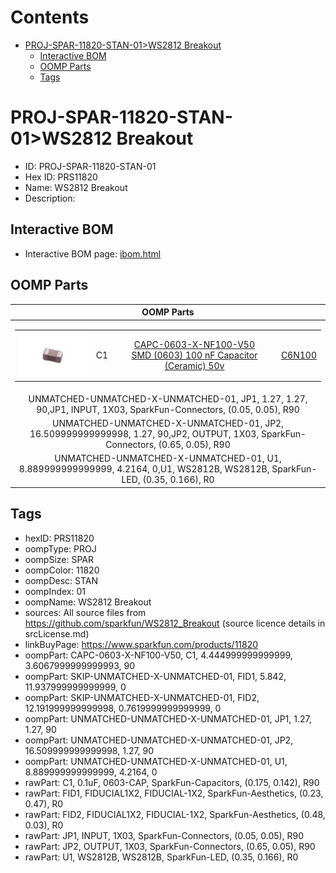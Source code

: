 



Contents
========

* [PROJ-SPAR-11820-STAN-01>WS2812 Breakout](#proj-spar-11820-stan-01ws2812-breakout)
	* [Interactive BOM](#interactive-bom)
	* [OOMP Parts](#oomp-parts)
	* [Tags](#tags)

# PROJ-SPAR-11820-STAN-01>WS2812 Breakout

- ID: PROJ-SPAR-11820-STAN-01
- Hex ID: PRS11820
- Name: WS2812 Breakout
- Description: 

## Interactive BOM

- Interactive BOM page: [ibom.html](kicad/bom/ibom.html)

## OOMP Parts
  

|OOMP Parts|
| :---: |
|<table><tr><td>![CAPC-0603-X-NF100-V50](https://raw.githubusercontent.com/oomlout/oomlout_OOMP_parts/main/CAPC-0603-X-NF100-V50/image_140.jpg)</td><td> C1</td><td>[CAPC-0603-X-NF100-V50<br>SMD (0603) 100 nF Capacitor (Ceramic) 50v](https://github.com/oomlout/oomlout_OOMP_parts/tree/main/CAPC-0603-X-NF100-V50/)</td><td>[C6N100](https://github.com/oomlout/oomlout_OOMP_parts/tree/main/CAPC-0603-X-NF100-V50/)</td></tr></table>|
|UNMATCHED-UNMATCHED-X-UNMATCHED-01, JP1, 1.27, 1.27, 90,JP1, INPUT, 1X03, SparkFun-Connectors, (0.05, 0.05), R90|
|UNMATCHED-UNMATCHED-X-UNMATCHED-01, JP2, 16.509999999999998, 1.27, 90,JP2, OUTPUT, 1X03, SparkFun-Connectors, (0.65, 0.05), R90|
|UNMATCHED-UNMATCHED-X-UNMATCHED-01, U1, 8.889999999999999, 4.2164, 0,U1, WS2812B, WS2812B, SparkFun-LED, (0.35, 0.166), R0|

## Tags

- hexID: PRS11820
- oompType: PROJ
- oompSize: SPAR
- oompColor: 11820
- oompDesc: STAN
- oompIndex: 01
- oompName: WS2812 Breakout
- sources: All source files from https://github.com/sparkfun/WS2812_Breakout (source licence details in srcLicense.md)
- linkBuyPage: https://www.sparkfun.com/products/11820
- oompPart: CAPC-0603-X-NF100-V50, C1, 4.444999999999999, 3.6067999999999993, 90
- oompPart: SKIP-UNMATCHED-X-UNMATCHED-01, FID1, 5.842, 11.937999999999999, 0
- oompPart: SKIP-UNMATCHED-X-UNMATCHED-01, FID2, 12.191999999999998, 0.7619999999999999, 0
- oompPart: UNMATCHED-UNMATCHED-X-UNMATCHED-01, JP1, 1.27, 1.27, 90
- oompPart: UNMATCHED-UNMATCHED-X-UNMATCHED-01, JP2, 16.509999999999998, 1.27, 90
- oompPart: UNMATCHED-UNMATCHED-X-UNMATCHED-01, U1, 8.889999999999999, 4.2164, 0
- rawPart: C1, 0.1uF, 0603-CAP, SparkFun-Capacitors, (0.175, 0.142), R90
- rawPart: FID1, FIDUCIAL1X2, FIDUCIAL-1X2, SparkFun-Aesthetics, (0.23, 0.47), R0
- rawPart: FID2, FIDUCIAL1X2, FIDUCIAL-1X2, SparkFun-Aesthetics, (0.48, 0.03), R0
- rawPart: JP1, INPUT, 1X03, SparkFun-Connectors, (0.05, 0.05), R90
- rawPart: JP2, OUTPUT, 1X03, SparkFun-Connectors, (0.65, 0.05), R90
- rawPart: U1, WS2812B, WS2812B, SparkFun-LED, (0.35, 0.166), R0
